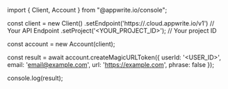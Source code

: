 import { Client, Account } from "@appwrite.io/console";

const client = new Client()
    .setEndpoint('https://<REGION>.cloud.appwrite.io/v1') // Your API Endpoint
    .setProject('<YOUR_PROJECT_ID>'); // Your project ID

const account = new Account(client);

const result = await account.createMagicURLToken({
    userId: '<USER_ID>',
    email: 'email@example.com',
    url: 'https://example.com',
    phrase: false
});

console.log(result);
